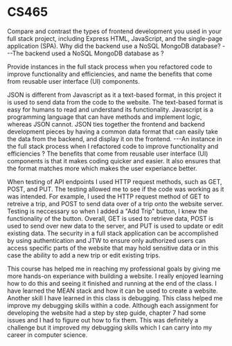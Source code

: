 # CS465

Compare and contrast the types of frontend development you used in your full stack project, including Express HTML, JavaScript, and the single-page application (SPA).
Why did the backend use a NoSQL MongoDB database?
---The backend used a NoSQL MongoDB database as ?




Provide instances in the full stack process when you refactored code to improve functionality and efficiencies, and name the benefits that come from reusable user interface (UI) components. 

JSON is different from Javascript as it a text-based format, in this project it is used to send data from the code to the website. The text-based format is easy for humans to read and understand its functionality. Javascript is a programming language that can have methods and implement logic, whereas JSON cannot. JSON ties together the frontend and backend development pieces by having a common data format that can easily take the data from the backend, and display it on the frontend. 
---An instance in the full stack process when I refactored code to improve functionality and efficiencies ?
The benefits that come from reusable user interface (UI) components is that it makes coding quicker and easier. It also ensures that the format matches more which makes the user experiance better. 


When testing of API endpoints I used HTTP request methods, such as GET, POST, and PUT. The testing allowed me to see if the code was working as it was intended. For example, I used the HTTP request method of GET to retreive a trip, and POST to send data over of a trip onto the website server. Testing is neccessary so when I added a "Add Trip" button, I knew the functionality of the button. Overall, GET is used to retrieve data, POST is used to send over new data to the server, and PUT is used to update or edit existing data. The security in a full stack application can be accomplished by using authentication and JTW to ensure only authorized users can access specific parts of the website that may hold sensitive data or in this case the ability to add a new trip or edit existing trips. 


This course has helped me in reaching my professional goals by giving me more hands-on experiance with building a website. I really enjoyed learning how to do this and seeing it finished and running at the end of the class. I have learned the MEAN stack and how it can be used to create a website. Another skill I have learned in this class is debugging. This class helped me improve my debugging skills within a code. Although each assignment for developing the website had a step by step guide, chapter 7 had some issues and I had to figure out how to fix them. This was definitely a challenge but it improved my debugging skills which I can carry into my career in computer science. 


